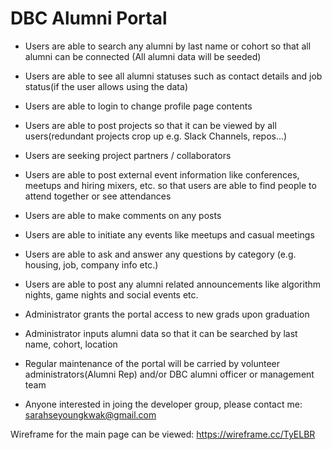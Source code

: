 # DBC Alumni Portal

* Users are able to search any alumni by last name or cohort so that all alumni can be connected (All alumni data will be seeded)
* Users are able to see all alumni statuses such as contact details and job status(if the user allows using the data)
* Users are able to login to change profile page contents
* Users are able to post projects so that it can be viewed by all users(redundant projects crop up e.g. Slack Channels, repos...)
* Users are seeking project partners / collaborators
* Users are able to post external event information like conferences, meetups and hiring mixers, etc. so that users are able to find people to attend together or see attendances
* Users are able to make comments on any posts
* Users are able to initiate any events like meetups and casual meetings
* Users are able to ask and answer any questions by category (e.g. housing, job, company info etc.)
* Users are able to post any alumni related announcements like algorithm nights, game nights and social events etc.

* Administrator grants the portal access to new grads upon graduation
* Administrator inputs alumni data so that it can be searched by last name, cohort, location
* Regular maintenance of the portal will be carried by volunteer administrators(Alumni Rep) and/or DBC alumni officer or management team
* Anyone interested in joing the developer group, please contact me: sarahseyoungkwak@gmail.com

Wireframe for the main page can be viewed:
https://wireframe.cc/TyELBR